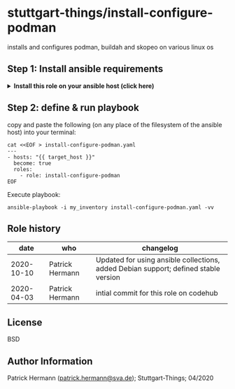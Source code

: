 stuttgart-things/install-configure-podman
=========================================

installs and configures podman, buildah and skopeo on various linux os

## Step 1: Install ansible requirements

<details><summary><b>Install this role on your ansible host (click here)</b></summary>

copy and paste the following into your terminal:

```
cat <<EOF > /tmp/requirements.yaml
- src: https://github.com/stuttgart-things/install-configure-podman.git
  scm: git
- src: https://github.com/stuttgart-things/install-requirements.git
  scm: git

collections:
- name: community.general
  version: 3.4.0
- name: containers.podman
  version: 1.6.1
EOF

ansible-galaxy install -r /tmp/requirements.yaml --force
ansible-collection install -r /tmp/requirements.yaml --force

rm -rf /tmp/requirements.yaml
```
</details>

## Step 2: define & run playbook 

copy and paste the following (on any place of the filesystem of the ansible host) into your terminal:

```
cat <<EOF > install-configure-podman.yaml
---
- hosts: "{{ target_host }}"
  become: true
  roles:
    - role: install-configure-podman
EOF 
```

Execute playbook:
```
ansible-playbook -i my_inventory install-configure-podman.yaml -vv 
```

Role history
----------------
| date  | who | changelog |
|---|---|---|
|2020-10-10  | Patrick Hermann | Updated for using ansible collections, added Debian support; defined stable version
|2020-04-03  | Patrick Hermann | intial commit for this role on codehub

License
-------

BSD

Author Information
------------------

Patrick Hermann (patrick.hermann@sva.de); Stuttgart-Things; 04/2020
